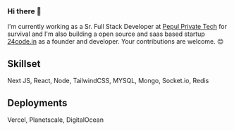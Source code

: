 ### Hi there 👋

I'm currently working as a Sr. Full Stack Developer at [Pepul Private Tech](https://pepul.com/) for survival and I'm also building a open source and saas based startup [24code.in](https://www.24code.in) as a founder and developer. Your contributions are welcome. 😊

## Skillset
Next JS, React, Node, TailwindCSS, MYSQL, Mongo, Socket.io, Redis

## Deployments
Vercel, Planetscale, DigitalOcean
